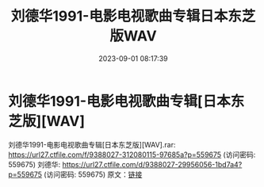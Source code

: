 ﻿---
title: 刘德华1991-电影电视歌曲专辑日本东芝版WAV
date: 2023-09-01 08:17:39
categories: WAV车载音乐、镜像
tags: 华语中文
---
# 刘德华1991-电影电视歌曲专辑[日本东芝版][WAV]

刘德华1991-电影电视歌曲专辑[日本东芝版][WAV].rar:
https://url27.ctfile.com/f/9388027-312080115-97685a?p=559675
(访问密码: 559675)
刘德华: https://url27.ctfile.com/d/9388027-29956056-1bd7a4?p=559675
(访问密码: 559675)
原文：[链接](https://blog.sina.com.cn/s/blog_1647c7e76010313aj.html)